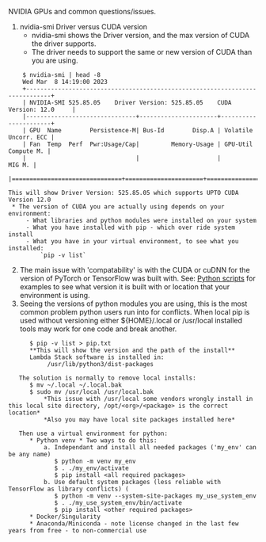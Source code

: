 NVIDIA GPUs and common questions/issues.

1. nvidia-smi Driver versus CUDA version
   * nvidia-smi shows the Driver version, and the max version of CUDA the driver supports.
   * The driver needs to support the same or new version of CUDA than you are using.

```
    $ nvidia-smi | head -8
    Wed Mar  8 14:19:00 2023       
    +-----------------------------------------------------------------------------+
    | NVIDIA-SMI 525.85.05    Driver Version: 525.85.05    CUDA Version: 12.0     |
    |-------------------------------+----------------------+----------------------+
    | GPU  Name        Persistence-M| Bus-Id        Disp.A | Volatile Uncorr. ECC |
    | Fan  Temp  Perf  Pwr:Usage/Cap|         Memory-Usage | GPU-Util  Compute M. |
    |                               |                      |               MIG M. |
    |===============================+======================+======================|
```
    This will show Driver Version: 525.85.05 which supports UPTO CUDA Version 12.0
     * The version of CUDA you are actually using depends on your environment:
         - What libraries and python modules were installed on your system
         - What you have installed with pip - which over ride system install
         - What you have in your virtual environment, to see what you installed:
             `pip -v list` 

2. The main issue with 'compatability' is with the CUDA or cuDNN for the version of 
   PyTorch or TensorFlow was built with.
   See: <A HREF="https://github.com/markwdalton/lambdalabs/tree/main/python-scripts">Python scripts</A> for examples to see
       what version it is built with or location that your environment is using.
3. Seeing the versions of python modules you are using, this is the most common problem python users run into for conflicts.
   When local pip is used without versioning either ${HOME}/.local or /usr/local installed tools may work for one code and
   break another.
```
      $ pip -v list > pip.txt
      **This will show the version and the path of the install**
      Lambda Stack software is installed in:
           /usr/lib/python3/dist-packages

   The solution is normally to remove local installs:
      $ mv ~/.local ~/.local.bak
      $ sudo mv /usr/local /usr/local.bak
          *This issue with /usr/local some vendors wrongly install in this local site directory, /opt/<org>/<package> is the correct location*
          *Also you may have local site packages installed here*

   Then use a virtual environment for python:
      * Python venv * Two ways to do this:
          a. Independant and install all needed packages ('my_env' can be any name)
             $ python -m venv my_env
             $ . ./my_env/activate
             $ pip install <all required packages>
          b. Use default system packages (less reliable with TensorFlow as library conflicts) (
             $ python -m venv --system-site-packages my_use_system_env
             $ . ./my_use_system_env/bin/activate
             $ pip install <other required packages>
      * Docker/Singularity
      * Anaconda/Miniconda - note license changed in the last few years from free - to non-commercial use
```
